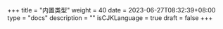 +++
title = "内置类型"
weight = 40
date = 2023-06-27T08:32:39+08:00
type = "docs"
description = ""
isCJKLanguage = true
draft = false
+++